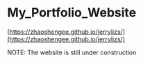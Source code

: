 # My_Portfolio_Website


[https://zhaoshengee.github.io/jerrylizs/](https://zhaoshengee.github.io/jerrylizs/)

NOTE: The website is still under construction